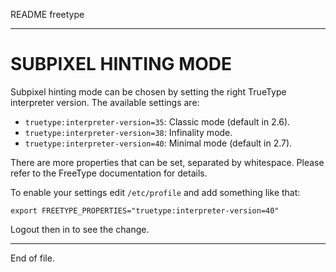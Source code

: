 README freetype

---


SUBPIXEL HINTING MODE
=====================

Subpixel hinting mode can be chosen by setting the right TrueType interpreter
version.  The available settings are:

* `truetype:interpreter-version=35`: Classic mode (default in 2.6).
* `truetype:interpreter-version=38`: Infinality mode.
* `truetype:interpreter-version=40`: Minimal mode (default in 2.7).

There are more properties that can be set, separated by whitespace.  Please
refer to the FreeType documentation for details.

To enable your settings edit `/etc/profile` and add something like that:

    export FREETYPE_PROPERTIES="truetype:interpreter-version=40"

Logout then in to see the change.


---

End of file.

